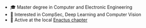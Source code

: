 - 🎓 Master degree in Computer and Electronic Engineering
- 🤖 Interested in CompSec, Deep Learning and Computer Vision
- 🌟 Active at the local [Enactus chapter](https://enactusunits.it/)

